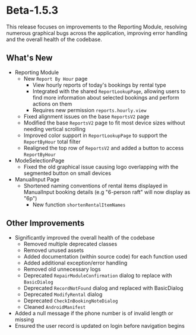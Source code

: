 # Beta-1.5.3
This release focuses on improvements to the Reporting Module, resolving numerous graphical bugs across the application, improving error handling and the overall health of the codebase.

## What's New
- Reporting Module
    - New `Report By Hour` page
        - View hourly reports of today's bookings by rental type
        - Integrated with the shared `ReportLookupPage`, allowing users to find more information about selected bookings and perform actions on them
        - Requires new permission `reports.hourly.view`
    - Fixed alignment issues on the base `ReportsV2` page
    - Modified the base `ReportsV2` page to fit most device sizes without needing vertical scrolling
    - Improved color support in `ReportLookupPage` to support the `ReportByHour` total filter
    - Realigned the top row of `ReportsV2` and added a button to access `ReportByHour`
- ModeSelectionPage
    - Fixed the old graphical issue causing logo overlapping with the segmented button on small devices
- ManualInput Page
    - Shortened naming conventions of rental items displayed in ManualInput booking details (e.g "6-person raft" will now display as "6p")
        - New function `shortenRentalItemNames`

## Other Improvements
- Significantly improved the overall health of the codebase
    - Removed multiple deprecated classes
    - Removed unused assets
    - Added documentation (within source code) for each function used 
    - Added additional exception/error handling
    - Removed old unnecessary logs
    - Deprecated `RepairModuleConfirmation` dialog to replace with `BasicDialog`
    - Deprecated `RecordNotFound` dialog and replaced with BasicDialog
    - Deprecated `ModifyRental` dialog
    - Deprecated `CheckInBookingNoteDialog`
    - Cleaned `AndroidManifest`
- Added a null message if the phone number is of invalid length or missing
- Ensured the user record is updated on login before navigation begins

